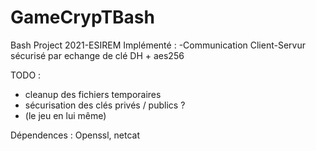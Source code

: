 # GameCrypTBash
Bash Project 2021-ESIREM
Implémenté : 
-Communication Client-Servur sécurisé par echange de clé DH + aes256

TODO :
+ cleanup des fichiers temporaires
+ sécurisation des clés privés / publics ?
+ (le jeu en lui même)

Dépendences : Openssl, netcat
